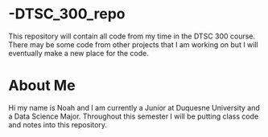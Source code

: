 # -DTSC_300_repo
This repository will contain all code from my time in the DTSC 300 course. There may be some code from other projects that I am working on but I will eventually make a new place for the code.

# About Me

Hi my name is Noah and I am currently a Junior at Duquesne University and a Data Science Major. Throughout this semester I will be putting class code and notes into this repository.


